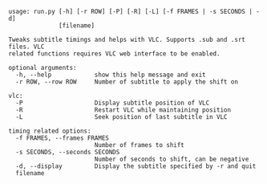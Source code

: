     usage: run.py [-h] [-r ROW] [-P] [-R] [-L] [-f FRAMES | -s SECONDS | -d]
                  [filename]

    Tweaks subtitle timings and helps with VLC. Supports .sub and .srt files. VLC
    related functions requires VLC web interface to be enabled.

    optional arguments:
      -h, --help            show this help message and exit
      -r ROW, --row ROW     Number of subtitle to apply the shift on

    vlc:
      -P                    Display subtitle position of VLC
      -R                    Restart VLC while maintaining position
      -L                    Seek position of last subtitle in VLC

    timing related options:
      -f FRAMES, --frames FRAMES
                            Number of frames to shift
      -s SECONDS, --seconds SECONDS
                            Number of seconds to shift, can be negative
      -d, --display         Display the subtitle specified by -r and quit
      filename

